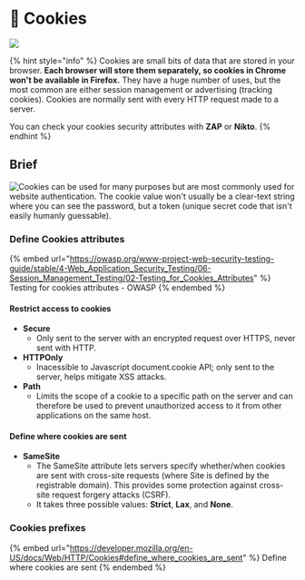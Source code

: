 # 🍪 Cookies

![](https://media0.giphy.com/media/EKUvB9uFnm2Xe/giphy.gif?cid=790b76117665cc87ce52d95e97e019b3293e3fe69096b44d\&rid=giphy.gif\&ct=g)

{% hint style="info" %}
Cookies are small bits of data that are stored in your browser. **Each browser will store them separately, so cookies in Chrome won't be available in Firefox.** They have a huge number of uses, but the most common are either session management or advertising (tracking cookies). Cookies are normally sent with every HTTP request made to a server.

You can check your cookies security attributes with **ZAP** or **Nikto**.
{% endhint %}

## Brief

![Cookies can be used for many purposes but are most commonly used for website authentication. The cookie value won't usually be a clear-text string where you can see the password, but a token (unique secret code that isn't easily humanly guessable).](https://static-labs.tryhackme.cloud/sites/howhttpworks/cookie\_flow.png)

### Define Cookies attributes

{% embed url="https://owasp.org/www-project-web-security-testing-guide/stable/4-Web_Application_Security_Testing/06-Session_Management_Testing/02-Testing_for_Cookies_Attributes" %}
Testing for cookies attributes - OWASP
{% endembed %}

#### Restrict access to cookies

* **Secure**
  * Only sent to the server with an encrypted request over HTTPS, never sent with HTTP.
* **HTTPOnly**
  * Inacessible to Javascript document.cookie API; only sent to the server, helps mitigate XSS attacks.
* **Path**
  * Limits the scope of a cookie to a specific path on the server and can therefore be used to prevent unauthorized access to it from other applications on the same host.

#### Define where cookies are sent

* **SameSite**
  * The SameSite attribute lets servers specify whether/when cookies are sent with cross-site requests (where Site is defined by the registrable domain). This provides some protection against cross-site request forgery attacks (CSRF).
  * It takes three possible values: **Strict**, **Lax**, and **None**.

### Cookies prefixes

{% embed url="https://developer.mozilla.org/en-US/docs/Web/HTTP/Cookies#define_where_cookies_are_sent" %}
Define where cookies are sent
{% endembed %}
